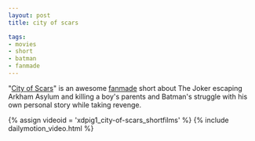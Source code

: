 ```yaml
---
layout: post
title: city of scars

tags:
- movies
- short
- batman
- fanmade
---
```

"[City of Scars](http://www.imdb.com/title/tt1683869/)" is an awesome [fanmade](tags/fanmade/) short about The Joker escaping Arkham Asylum and killing a boy's parents and Batman's struggle with his own personal story while taking revenge.

{% assign videoid = 'xdpig1_city-of-scars_shortfilms' %}
{% include dailymotion_video.html %}
